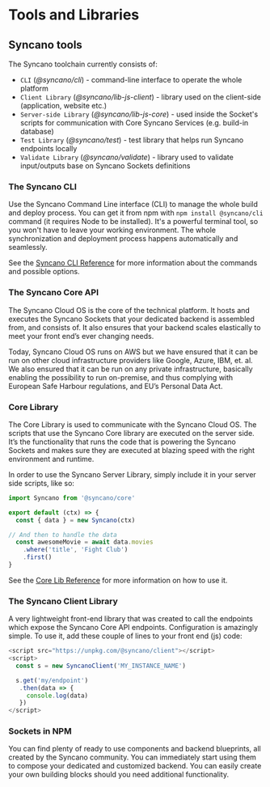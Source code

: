 # Tools and Libraries

## Syncano tools
The Syncano toolchain currently consists of:

- `CLI` (*@syncano/cli*) - command-line interface to operate the whole platform
- `Client Library` (*@syncano/lib-js-client*) - library used on the client-side (application, website etc.)
- `Server-side Library` (*@syncano/lib-js-core*) - used inside the Socket's scripts for communication with Core Syncano Services (e.g. build-in database)
- `Test Library` (*@syncano/test*) - test library that helps run Syncano endpoints locally
- `Validate Library` (*@syncano/validate*) - library used to validate input/outputs base on Syncano Sockets definitions

### The Syncano CLI

Use the Syncano Command Line interface (CLI) to manage the whole build and deploy process. You can get it from npm with `npm install @syncano/cli` command (it requires Node to be installed). It's a powerful terminal tool, so you won't have to leave your working environment. The whole synchronization and deployment process happens automatically and seamlessly.

See the [Syncano CLI Reference](/cli-reference/installation) for more information about the commands and possible options.

### The Syncano Core API

The Syncano Cloud OS is the core of the technical platform. It hosts and executes the Syncano Sockets that your dedicated backend is assembled from, and consists of. It also ensures that your backend scales elastically to meet your front end’s ever changing needs.

Today, Syncano Cloud OS runs on AWS but we have ensured that it can be run on other cloud infrastructure providers like Google, Azure, IBM, et. al. We also ensured that it can be run on any private infrastructure, basically enabling the possibility to run on-premise, and thus complying with European Safe Harbour regulations, and EU’s Personal Data Act.

### Core Library

The Core Library is used to communicate with the Syncano Cloud OS. The scripts that use the Syncano Core library are executed on the server side. It’s the functionality that runs the code that is powering the Syncano Sockets and makes sure they are executed at blazing speed with the right environment and runtime.

In order to use the Syncano Server Library, simply include it in your server side scripts, like so:

```javascript
import Syncano from '@syncano/core'

export default (ctx) => {
  const { data } = new Syncano(ctx)

// And then to handle the data
  const awesomeMovie = await data.movies
    .where('title', 'Fight Club')
    .first()
}
```

See the [Core Lib Reference](https://github.com/Syncano/syncano-node/blob/master/packages/lib-js-core/docs/readme.md) for more information on how to use it.


### The Syncano Client Library

A very lightweight front-end library that was created to call the endpoints which expose the Syncano Core API endpoints. Configuration is amazingly simple. To use it, add these couple of lines to your front end (js) code:

```javascript
<script src="https://unpkg.com/@syncano/client"></script>
<script>
  const s = new SyncanoClient('MY_INSTANCE_NAME')

  s.get('my/endpoint')
   .then(data => {
     console.log(data)
   })
</script>
```

### Sockets in NPM

You can find plenty of ready to use components and backend blueprints, all created by the Syncano community. You can immediately start using them to compose your dedicated and customized backend. You can easily create your own building blocks should you need additional functionality.
